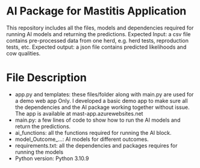 # AI Package for Mastitis Application
This repository includes all the files, models and dependencies required for running AI models and returning the predictions.
Expected Input: a csv file contains pre-processed data from one herd, e.g. herd tests, reproduction tests, etc.
Expected output: a json file contains predicted likelihoods and cow qualities.

# File Description
- app.py and templates: these files/folder along with main.py are used for a demo web app Only. I developed a basic demo app to make sure all the dependencies and the AI package working together without issue. The app is available at mast-app.azurewebsites.net
- main.py: a few lines of code to show how to run the AI models and return the predictions.
- ai_functions: all the functions required for running the AI block.
- model_Outcome_...: AI models for different outcomes.
- requirements.txt: all the dependencies and packages requires for running the models
- Python version: Python 3.10.9
